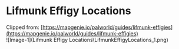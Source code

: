 # Lifmunk Effigy Locations
Clipped from: [https://mapgenie.io/palworld/guides/lifmunk-effigies](https://mapgenie.io/palworld/guides/lifmunk-effigies)  
![Image-1](Lifmunk Effigy Locations\LifmunkEffigyLocations_1.png)  

